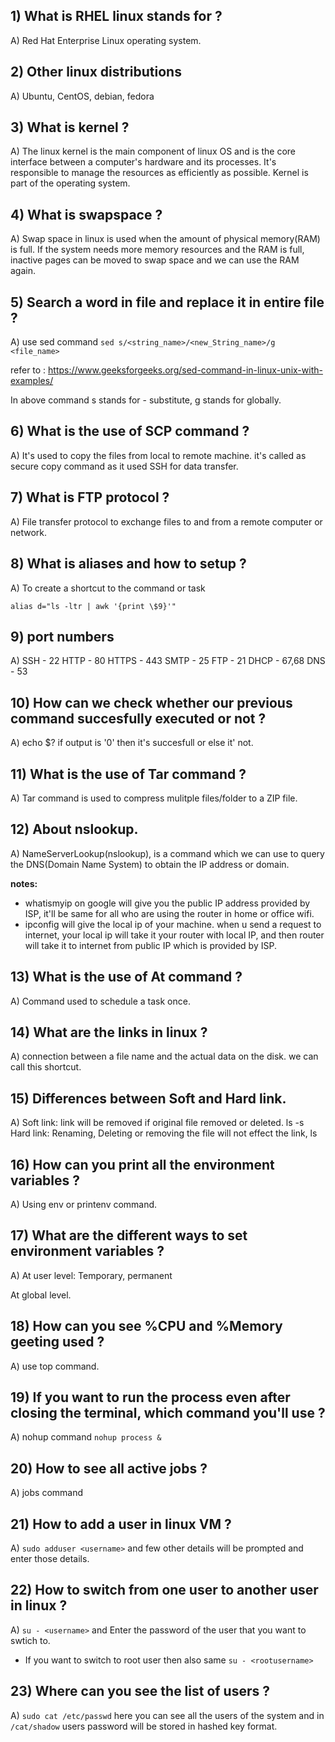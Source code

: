 ## 1) What is RHEL linux stands for ?

A) Red Hat Enterprise Linux operating system.

## 2) Other linux distributions

A) Ubuntu, CentOS, debian, fedora

## 3) What is kernel ?

A) The linux kernel is the main component of linux OS and is the core interface between a computer's hardware and its processes. It's responsible to manage the resources as efficiently as possible. Kernel is part of the operating system.

## 4) What is swapspace ?

A) Swap space in linux is used when the amount of physical memory(RAM) is full. If the system needs more memory resources and the RAM is full, inactive pages can be moved to swap space and we can use the RAM again.

## 5) Search a word in file and replace it in entire file ?

A) use sed command
`sed s/<string_name>/<new_String_name>/g <file_name>`

refer to : https://www.geeksforgeeks.org/sed-command-in-linux-unix-with-examples/

In above command s stands for - substitute, g stands for globally.

## 6) What is the use of SCP command ?

A) It's used to copy the files from local to remote machine. it's called as secure copy command as it used SSH for data transfer.

## 7) What is FTP protocol ?

A) File transfer protocol to exchange files to and from a remote computer or network.

## 8) What is aliases and how to setup ?

A) To create a shortcut to the command or task

`alias d="ls -ltr | awk '{print \$9}'"`

## 9) port numbers

A)
SSH - 22
HTTP - 80
HTTPS - 443
SMTP - 25
FTP - 21
DHCP - 67,68
DNS - 53

## 10) How can we check whether our previous command succesfully executed or not ?

A) echo $? if output is '0' then it's succesfull or else it' not.

## 11) What is the use of Tar command ?

A) Tar command is used to compress mulitple files/folder to a ZIP file.

## 12) About nslookup.

A) NameServerLookup(nslookup), is a command which we can use to query the DNS(Domain Name System) to obtain the IP address or domain.

**notes:**

- whatismyip on google will give you the public IP address provided by ISP, it'll be same for all who are using the router in home or office wifi.
- ipconfig will give the local ip of your machine. when u send a request to internet, your local ip will take it your router with local IP, and then router will take it to internet from public IP which is provided by ISP.

## 13) What is the use of At command ?

A) Command used to schedule a task once.

## 14) What are the links in linux ?

A) connection between a file name and the actual data on the disk. we can call this shortcut.

## 15) Differences between Soft and Hard link.

A) Soft link: link will be removed if original file removed or deleted. ls -s
Hard link: Renaming, Deleting or removing the file will not effect the link, ls

## 16) How can you print all the environment variables ?

A) Using env or printenv command.

## 17) What are the different ways to set environment variables ?

A) At user level:
Temporary, permanent

At global level.

## 18) How can you see %CPU and %Memory geeting used ?

A) use top command.

## 19) If you want to run the process even after closing the terminal, which command you'll use ?

A) nohup command
`nohup process &`

## 20) How to see all active jobs ?

A) jobs command

## 21) How to add a user in linux VM ?

A) `sudo adduser <username>` and few other details will be prompted and enter those details.

## 22) How to switch from one user to another user in linux ?

A) `su - <username>` and Enter the password of the user that you want to swtich to.

- If you want to switch to root user then also same `su - <rootusername>`

## 23) Where can you see the list of users ?

A) `sudo cat /etc/passwd` here you can see all the users of the system and in `/cat/shadow` users password will be stored in hashed key format.
